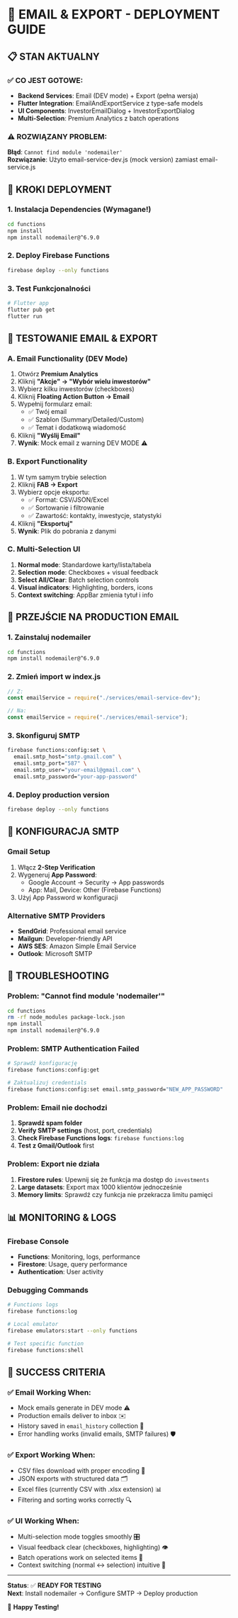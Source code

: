 # 🚀 EMAIL & EXPORT - DEPLOYMENT GUIDE

## 📋 STAN AKTUALNY

### ✅ CO JEST GOTOWE:
- **Backend Services**: Email (DEV mode) + Export (pełna wersja)
- **Flutter Integration**: EmailAndExportService z type-safe models
- **UI Components**: InvestorEmailDialog + InvestorExportDialog
- **Multi-Selection**: Premium Analytics z batch operations

### ⚠️ ROZWIĄZANY PROBLEM:
**Błąd**: `Cannot find module 'nodemailer'`  
**Rozwiązanie**: Użyto email-service-dev.js (mock version) zamiast email-service.js

## 🔧 KROKI DEPLOYMENT

### 1. Instalacja Dependencies (Wymagane!)
```bash
cd functions
npm install
npm install nodemailer@^6.9.0
```

### 2. Deploy Firebase Functions
```bash
firebase deploy --only functions
```

### 3. Test Funkcjonalności
```bash
# Flutter app
flutter pub get
flutter run
```

## 🎯 TESTOWANIE EMAIL & EXPORT

### A. Email Functionality (DEV Mode)
1. Otwórz **Premium Analytics**
2. Kliknij **"Akcje" → "Wybór wielu inwestorów"**
3. Wybierz kilku inwestorów (checkboxes)
4. Kliknij **Floating Action Button → Email**
5. Wypełnij formularz email:
   - ✅ Twój email
   - ✅ Szablon (Summary/Detailed/Custom)
   - ✅ Temat i dodatkową wiadomość
6. Kliknij **"Wyślij Email"**
7. **Wynik**: Mock email z warning DEV MODE ⚠️

### B. Export Functionality
1. W tym samym trybie selection
2. Kliknij **FAB → Export**
3. Wybierz opcje eksportu:
   - ✅ Format: CSV/JSON/Excel
   - ✅ Sortowanie i filtrowanie
   - ✅ Zawartość: kontakty, inwestycje, statystyki
4. Kliknij **"Eksportuj"**
5. **Wynik**: Plik do pobrania z danymi

### C. Multi-Selection UI
1. **Normal mode**: Standardowe karty/lista/tabela
2. **Selection mode**: Checkboxes + visual feedback
3. **Select All/Clear**: Batch selection controls
4. **Visual indicators**: Highlighting, borders, icons
5. **Context switching**: AppBar zmienia tytuł i info

## 🔄 PRZEJŚCIE NA PRODUCTION EMAIL

### 1. Zainstaluj nodemailer
```bash
cd functions
npm install nodemailer@^6.9.0
```

### 2. Zmień import w index.js
```javascript
// Z:
const emailService = require("./services/email-service-dev");

// Na:
const emailService = require("./services/email-service");
```

### 3. Skonfiguruj SMTP
```bash
firebase functions:config:set \
  email.smtp_host="smtp.gmail.com" \
  email.smtp_port="587" \
  email.smtp_user="your-email@gmail.com" \
  email.smtp_password="your-app-password"
```

### 4. Deploy production version
```bash
firebase deploy --only functions
```

## 📧 KONFIGURACJA SMTP

### Gmail Setup
1. Włącz **2-Step Verification**
2. Wygeneruj **App Password**:
   - Google Account → Security → App passwords
   - App: Mail, Device: Other (Firebase Functions)
3. Użyj App Password w konfiguracji

### Alternative SMTP Providers
- **SendGrid**: Professional email service
- **Mailgun**: Developer-friendly API
- **AWS SES**: Amazon Simple Email Service
- **Outlook**: Microsoft SMTP

## 🚨 TROUBLESHOOTING

### Problem: "Cannot find module 'nodemailer'"
```bash
cd functions
rm -rf node_modules package-lock.json
npm install
npm install nodemailer@^6.9.0
```

### Problem: SMTP Authentication Failed  
```bash
# Sprawdź konfigurację
firebase functions:config:get

# Zaktualizuj credentials
firebase functions:config:set email.smtp_password="NEW_APP_PASSWORD"
```

### Problem: Email nie dochodzi
1. **Sprawdź spam folder**
2. **Verify SMTP settings** (host, port, credentials)
3. **Check Firebase Functions logs**: `firebase functions:log`
4. **Test z Gmail/Outlook** first

### Problem: Export nie działa
1. **Firestore rules**: Upewnij się że funkcja ma dostęp do `investments`
2. **Large datasets**: Export max 1000 klientów jednocześnie
3. **Memory limits**: Sprawdź czy funkcja nie przekracza limitu pamięci

## 📊 MONITORING & LOGS

### Firebase Console
- **Functions**: Monitoring, logs, performance
- **Firestore**: Usage, query performance
- **Authentication**: User activity

### Debugging Commands
```bash
# Functions logs
firebase functions:log

# Local emulator
firebase emulators:start --only functions

# Test specific function
firebase functions:shell
```

## 🎉 SUCCESS CRITERIA

### ✅ Email Working When:
- Mock emails generate in DEV mode ⚠️
- Production emails deliver to inbox ✉️
- History saved in `email_history` collection 📝
- Error handling works (invalid emails, SMTP failures) 🛡️

### ✅ Export Working When:
- CSV files download with proper encoding 📄
- JSON exports with structured data 🗂️
- Excel files (currently CSV with .xlsx extension) 📊
- Filtering and sorting works correctly 🔍

### ✅ UI Working When:
- Multi-selection mode toggles smoothly 🎛️
- Visual feedback clear (checkboxes, highlighting) 👁️
- Batch operations work on selected items 🔄
- Context switching (normal ↔ selection) intuitive 🔄

---

**Status**: ✅ **READY FOR TESTING**  
**Next**: Install nodemailer → Configure SMTP → Deploy production

🚀 **Happy Testing!**
